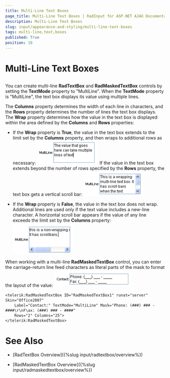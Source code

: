 ```yaml
---
title: Multi-Line Text Boxes
page_title: Multi-Line Text Boxes | RadInput for ASP.NET AJAX Documentation
description: Multi-Line Text Boxes
slug: input/appearance-and-styling/multi-line-text-boxes
tags: multi-line,text,boxes
published: True
position: 10
---
```


# Multi-Line Text Boxes



## 

You can create multi-line **RadTextBox** and **RadMaskedTextBox** controls by setting the **TextMode** property to "MultiLine". When the **TextMode** property is "MultiLine", the text box displays its value using multiple lines.

The **Columns** property determines the width of each line in characters, and the **Rows** property determines the number of lines the text box displays. The **Wrap** property determines how the value in the text box is displayed within the area defined by the **Columns** and **Rows** properties:

* If the **Wrap** property is **True**, the value in the text box extends to the limit set by the **Columns** property, and then wraps to additional rows as necessary:
![MultiLine text box](images/MultiLineTextBox.png)
If the value in the text box extends beyond the number of rows specified by the **Rows** property, the text box gets a vertical scroll bar:
![Wrapping MultiLine text box](images/WrappingMultiLineTextBox.png)

* If the **Wrap** property is **False**, the value in the text box does not wrap. Additional lines are used only if the text value includes a new-line character. A horizontal scroll bar appears if the value of any line exceeds the limit set by the **Columns** property:
![Non wrapping text box](images/NonWrappingTextBox.png)

When working with a multi-line **RadMaskedTextBox** control, you can enter the carriage-return line feed characters as literal parts of the mask to format the layout of the value:
![Multi-line RadMaskedTextBox](images/MultiLineMaskedTextBox.png)

````ASPNET
<telerik:RadMaskedTextBox ID="RadMaskedTextBox1" runat="server" Skin="Office2007"
	Label="Contact:" TextMode="MultiLine" Mask="Phone: (###) ### - ####\r\nF\ax: (###) ### - ####"
	Rows="2" Columns="25">
</telerik:RadMaskedTextBox>
````



# See Also

 * [RadTextBox Overview]({%slug input/radtextbox/overview%})

 * [RadMaskedTextBox Overview]({%slug input/radmaskedtextbox/overview%})
